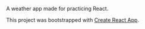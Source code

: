 A weather app made for practicing React.

This project was bootstrapped with [Create React App](https://github.com/facebookincubator/create-react-app).
